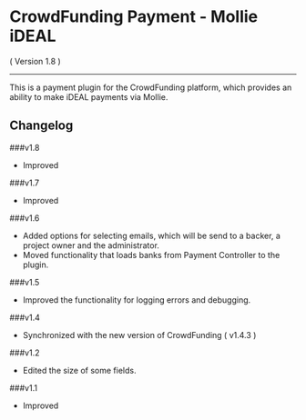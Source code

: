CrowdFunding Payment - Mollie iDEAL
==========================
( Version 1.8 )
- - -

This is a payment plugin for the CrowdFunding platform, which provides an ability to make iDEAL payments via Mollie.

Changelog
---------

###v1.8
* Improved

###v1.7
* Improved

###v1.6
* Added options for selecting emails, which will be send to a backer, a project owner and the administrator.
* Moved functionality that loads banks from Payment Controller to the plugin.

###v1.5
* Improved the functionality for logging errors and debugging. 

###v1.4
* Synchronized with the new version of CrowdFunding ( v1.4.3 )

###v1.2

* Edited the size of some fields.

###v1.1

* Improved